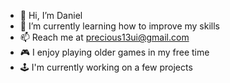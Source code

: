 - 👋 Hi, I’m Daniel
- 🌱 I’m currently learning how to improve my skills
- 📫 Reach me at precious13ui@gmail.com
- 🎮 I enjoy playing older games in my free time
- 🕹 I'm currently working on a few projects
